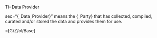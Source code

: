 Ti=Data Provider

sec=“{_Data_Provider}” means the {_Party} that has collected, compiled, curated and/or stored the data and provides them for use.

=[G/Z/ol/Base]